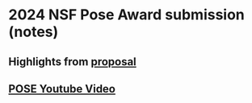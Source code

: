 # 2024 NSF Pose Award submission (notes)

## Highlights from [proposal](../2024_NSF_POSE_foa_nsf23556.pdf)

## [POSE Youtube Video ](pose-youtube-video)

